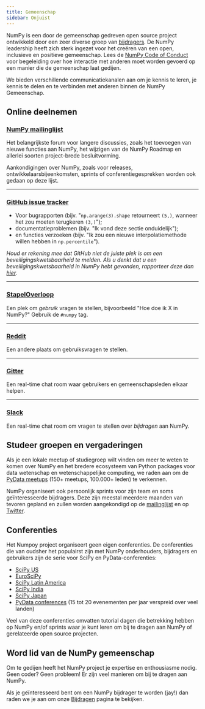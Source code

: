 ```yaml
---
title: Gemeenschap
sidebar: Onjuist
---
```


NumPy is een door de gemeenschap gedreven open source project ontwikkeld door een zeer diverse groep van [bijdragers](/team). De NumPy leadership heeft zich sterk ingezet voor het creëren van een open, inclusieve en positieve gemeenschap. Lees de [NumPy Code of Conduct](/code-of-conduct) voor begeleiding over hoe interactie met anderen moet worden gevoerd op een manier die de gemeenschap laat gedijen.

We bieden verschillende communicatiekanalen aan om je kennis te leren, je kennis te delen en te verbinden met anderen binnen de NumPy Gemeenschap.

## Online deelnemen

### [NumPy mailinglijst](https://mail.python.org/mailman/listinfo/numpy-discussion)

Het belangrijkste forum voor langere discussies, zoals het toevoegen van nieuwe functies aan NumPy, het wijzigen van de NumPy Roadmap en allerlei soorten project-brede besluitvorming.

Aankondigingen over NumPy, zoals voor releases, ontwikkelaarsbijeenkomsten, sprints of conferentiegesprekken worden ook gedaan op deze lijst.


***

### [GitHub issue tracker](https://github.com/numpy/numpy/issues)

- Voor bugrapporten (bijv. "`np.arange(3).shape` retourneert `(5,)`, wanneer het zou moeten terugkeren `(3,)`");
- documentatieproblemen (bijv. "Ik vond deze sectie onduidelijk");
- en functies verzoeken (bijv. "Ik zou een nieuwe interpolatiemethode willen hebben in `np.percentile`").

_Houd er rekening mee dat GitHub niet de juiste plek is om een beveiligingskwetsbaarheid te melden. Als u denkt dat u een beveiligingskwetsbaarheid in NumPy hebt gevonden, rapporteer deze dan [hier](https://tidelift.com/docs/security)._

***

### [StapelOverloop](http://stackoverflow.com/questions/tagged/numpy)

Een plek om *gebruik* vragen te stellen, bijvoorbeeld "Hoe doe ik X in NumPy?" Gebruik de `#numpy` tag.


***

### [Reddit](https://www.reddit.com/r/Numpy/)

Een andere plaats om gebruiksvragen te stellen.


***

### [Gitter](https://gitter.im/numpy/numpy)

Een real-time chat room waar gebruikers en gemeenschapsleden elkaar helpen.


***

### [Slack](numpy-team.slack.com)

Een real-time chat room om vragen te stellen over _bijdragen_ aan NumPy.



## Studeer groepen en vergaderingen

Als je een lokale meetup of studiegroep wilt vinden om meer te weten te komen over NumPy en het bredere ecosysteem van Python packages voor data wetenschap en wetenschappelijke computing, we raden aan om de [PyData meetups](https://www.meetup.com/pro/pydata/) (150+ meetups, 100.000+ leden) te verkennen.

NumPy organiseert ook persoonlijk sprints voor zijn team en soms geïnteresseerde bijdragers. Deze zijn meestal meerdere maanden van tevoren gepland en zullen worden aangekondigd op de [mailinglijst](https://mail.python.org/mailman/listinfo/numpy-discussion) en op [Twitter](twitter.com/numpy_team).


## Conferenties

Het Numpoy project organiseert geen eigen conferenties. De conferenties die van oudsher het populairst zijn met NumPy onderhouders, bijdragers en gebruikers zijn de serie voor SciPy en PyData-conferenties:

- [SciPy US](https://conference.scipy.org)
- [EuroSciPy](https://www.euroscipy.org)
- [SciPy Latin America](https://www.scipyla.org)
- [SciPy India](https://scipy.in)
- [SciPy Japan](https://conference.scipy.org)
- [PyData conferences](https://pydata.org/event-schedule/) (15 tot 20 evenementen per jaar verspreid over veel landen)

Veel van deze conferenties omvatten tutorial dagen die betrekking hebben op NumPy en/of sprints waar je kunt leren om bij te dragen aan NumPy of gerelateerde open source projecten.


## Word lid van de NumPy gemeenschap

Om te gedijen heeft het NumPy project je expertise en enthousiasme nodig. Geen coder? Geen probleem! Er zijn veel manieren om bij te dragen aan NumPy.

Als je geïnteresseerd bent om een NumPy bijdrager te worden (jay!) dan raden we je aan om onze [Bijdragen](/contribute) pagina te bekijken.

